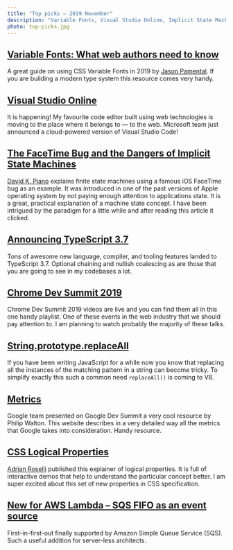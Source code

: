 ```yaml
---
title: "Top picks — 2019 November"
description: "Variable Fonts, Visual Studio Online, Implicit State Machines, TypeScript 3.7, Chrome Dev Summit 2019, new methods on String prototype, Google Metrics, CSS Logical Properties, AWS FIFO SQS and more…"
photo: top-picks.jpg
---
```


## [Variable Fonts: What web authors need to know](https://rwt.io/typography-tips/variable-fonts-what-web-authors-need-know)

A great guide on using CSS Variable Fonts in 2019 by [Jason Pamental](https://twitter.com/jpamental). If you are building a modern type system this resource comes very handy.

## [Visual Studio Online](https://visualstudio.microsoft.com/services/visual-studio-online/)

It is happening! My favourite code editor built using web technologies is moving to the place where it belongs to — to the web. Microsoft team just announced a cloud-powered version of Visual Studio Code!

## [The FaceTime Bug and the Dangers of Implicit State Machines](https://medium.com/@DavidKPiano/the-facetime-bug-and-the-dangers-of-implicit-state-machines-a5f0f61bdaa2)

[David K. Piano](https://twitter.com/DavidKPiano) explains finite state machines using a famous iOS FaceTime bug as an example. It was introduced in one of the past versions of Apple operating system by not paying enough attention to applications state. It is a great, practical explanation of a machine state concept. I have been intrigued by the paradigm for a little while and after reading this article it clicked.

## [Announcing TypeScript 3.7](https://devblogs.microsoft.com/typescript/announcing-typescript-3-7/)

Tons of awesome new language, compiler, and tooling features landed to TypeScript 3.7. Optional chaining and nullish coalescing as are those that you are going to see in my codebases a lot.

## [Chrome Dev Summit 2019](https://www.youtube.com/playlist?list=PLNYkxOF6rcIDA1uGhqy45bqlul0VcvKMr)

Chrome Dev Summit 2019 videos are live and you can find them all in this one handy playlist. One of these events in the web industry that we should pay attention to. I am planning to watch probably the majority of these talks.

## [String.prototype.replaceAll](https://v8.dev/features/string-replaceall)

If you have been writing JavaScript for a while now you know that replacing all the instances of the matching pattern in a string can become tricky. To simplify exactly this such a common need `replaceAll()` is coming to V8.

## [Metrics](https://web.dev/metrics/)

Google team presented on Google Dev Summit a very cool resource by Philip Walton. This website describes in a very detailed way all the metrics that Google takes into consideration. Handy resource.

## [CSS Logical Properties](https://adrianroselli.com/2019/11/css-logical-properties.html)

[Adrian Roselli](https://twitter.com/aardrian) published this explainer of logical properties. It is full of interactive demos that help to understand the particular concept better. I am super excited about this set of new properties in CSS specification.

## [New for AWS Lambda – SQS FIFO as an event source](https://aws.amazon.com/blogs/compute/new-for-aws-lambda-sqs-fifo-as-an-event-source/)

First-in-first-out finally supported by Amazon Simple Queue Service (SQS). Such a useful addition for server-less architects.
